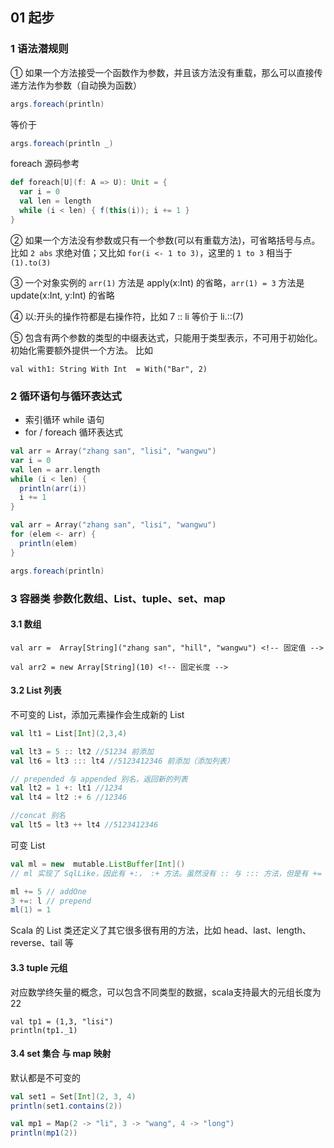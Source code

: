 ## 01 起步

### 1 语法潜规则

① 如果一个方法接受一个函数作为参数，并且该方法没有重载，那么可以直接传递方法作为参数（自动换为函数）

```scala
args.foreach(println)
```

等价于

```scala
args.foreach(println _)
```

foreach 源码参考

```scala
def foreach[U](f: A => U): Unit = {
  var i = 0
  val len = length
  while (i < len) { f(this(i)); i += 1 }
}
```

② 如果一个方法没有参数或只有一个参数(可以有重载方法)，可省略括号与点。比如 `2 abs` 求绝对值；又比如 `for(i <- 1 to 3)`，这里的 `1 to 3` 相当于 `(1).to(3)`

③ 一个对象实例的 `arr(1)` 方法是 apply(x:Int) 的省略，`arr(1) = 3` 方法是 update(x:Int, y:Int) 的省略

④ 以:开头的操作符都是右操作符，比如 7 :: li 等价于 li.::(7)

⑤ 包含有两个参数的类型的中缀表达式，只能用于类型表示，不可用于初始化。初始化需要额外提供一个方法。  比如

```
val with1: String With Int  = With("Bar", 2)
```


### 2 循环语句与循环表达式

- 索引循环 while 语句
- for / foreach 循环表达式

```scala
val arr = Array("zhang san", "lisi", "wangwu")
var i = 0
val len = arr.length
while (i < len) {
  println(arr(i))
  i += 1
}
```

```scala
val arr = Array("zhang san", "lisi", "wangwu")
for (elem <- arr) {
  println(elem)
}
```

```scala
args.foreach(println)
```

### 3 容器类 参数化数组、List、tuple、set、map

#### 3.1 数组
```
val arr =  Array[String]("zhang san", "hill", "wangwu") <!-- 固定值 -->

val arr2 = new Array[String](10) <!-- 固定长度 -->
```

#### 3.2 List 列表
不可变的 List，添加元素操作会生成新的 List

```scala
val lt1 = List[Int](2,3,4)

val lt3 = 5 :: lt2 //51234 前添加
val lt6 = lt3 ::: lt4 //5123412346 前添加（添加列表）

// prepended 与 appended 别名，返回新的列表
val lt2 = 1 +: lt1 //1234
val lt4 = lt2 :+ 6 //12346

//concat 别名
val lt5 = lt3 ++ lt4 //5123412346 
```

可变 List

```scala
val ml = new  mutable.ListBuffer[Int]()
// ml 实现了 SqlLike，因此有 +:， :+ 方法。虽然没有 :: 与 ::: 方法，但是有 += 与 ++= 方法，另外还有 ++ 方法，用于生成新的列表

ml += 5 // addOne
3 +=: l // prepend
ml(1) = 1
```

Scala 的 List 类还定义了其它很多很有用的方法，比如 head、last、length、reverse、tail 等

#### 3.3 tuple 元组

对应数学终矢量的概念，可以包含不同类型的数据，scala支持最大的元组长度为22

```
val tp1 = (1,3, "lisi")
println(tp1._1)
```

#### 3.4 set 集合 与 map 映射
默认都是不可变的

```scala
val set1 = Set[Int](2, 3, 4)
println(set1.contains(2))

val mp1 = Map(2 -> "li", 3 -> "wang", 4 -> "long")
println(mp1(2))
```
